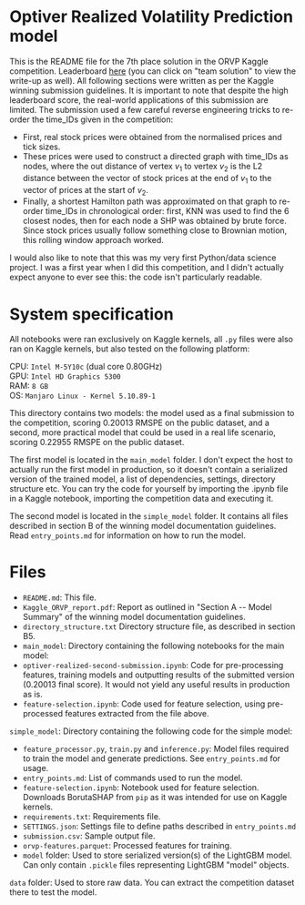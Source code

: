 # Optiver Realized Volatility Prediction model

This is the README file for the 7th place solution in the ORVP Kaggle competition. Leaderboard [here](https://www.kaggle.com/competitions/optiver-realized-volatility-prediction/leaderboard) (you can click on "team solution" to view the write-up as well). All following sections were written as per the Kaggle winning submission guidelines. It is important to note that despite the high leaderboard score, the real-world applications of this submission are limited. The submission used a few careful reverse engineering tricks to re-order the time_IDs given in the competition:

- First, real stock prices were obtained from the normalised prices and tick sizes.
- These prices were used to construct a directed graph with time_IDs as nodes, where the out distance of vertex $v_1$ to vertex $v_2$ is the L2 distance between the vector of stock prices at the end of $v_1$ to the vector of prices at the start of $v_2$.
- Finally, a shortest Hamilton path was approximated on that graph to re-order time_IDs in chronological order: first, KNN was used to find the 6 closest nodes, then for each node a SHP was obtained by brute force. Since stock prices usually follow something close to Brownian motion, this rolling window approach worked.

I would also like to note that this was my very first Python/data science project. I was a first year when I did this competition, and I didn't actually expect anyone to ever see this: the code isn't particularly readable.

# System specification

All notebooks were ran exclusively on Kaggle kernels, all `.py` files were also ran on Kaggle kernels, but also tested on the following platform:

CPU: `Intel M-5Y10c` (dual core 0.80GHz)<br />
GPU: `Intel HD Graphics 5300`<br />
RAM: `8 GB`<br />
OS: `Manjaro Linux - Kernel 5.10.89-1`<br />

This directory contains two models: the model used as a final submission to the competition, scoring 0.20013 RMSPE on the public dataset, and a second, more practical model that could be used in a real life scenario, scoring 0.22955 RMSPE on the public dataset.

The first model is located in the `main_model` folder. I don't expect the host to actually run the first model in production, so it doesn't contain a serialized version of the trained model, a list of dependencies, settings, directory structure etc. You can try the code for yourself by importing the .ipynb file in a Kaggle notebook, importing the competition data and executing it.

The second model is located in the `simple_model` folder. It contains all files described in section B of the winning model documentation guidelines. Read `entry_points.md` for information on how to run the model.

# Files
- `README.md`: This file.
- `Kaggle_ORVP_report.pdf`: Report as outlined in "Section A -- Model Summary" of the winning model documentation guidelines.
- `directory_structure.txt` Directory structure file, as described in section B5.
- `main_model`: Directory containing the following notebooks for the main model:
- `optiver-realized-second-submission.ipynb`: Code for pre-processing features, training models and outputting results of the submitted version (0.20013 final score). It would not yield any useful results in production as is.
- `feature-selection.ipynb`: Code used for feature selection, using pre-processed features extracted from the file above.
 
`simple_model`: Directory containing the following code for the simple model:

- `feature_processor.py`, `train.py` and `inference.py`: Model files required to train the model and generate predictions. See `entry_points.md` for usage.
- `entry_points.md`: List of commands used to run the model.
- `feature-selection.ipynb`: Notebook used for feature selection. Downloads BorutaSHAP from `pip` as it was intended for use on Kaggle kernels.
- `requirements.txt`: Requirements file.
- `SETTINGS.json`: Settings file to define paths described in `entry_points.md`
- `submission.csv`: Sample output file.
- `orvp-features.parquet`: Processed features for training.
- `model` folder: Used to store serialized version(s) of the LightGBM model. Can only contain `.pickle` files representing LightGBM "model" objects.

`data` folder: Used to store raw data. You can extract the competition dataset there to test the model.

